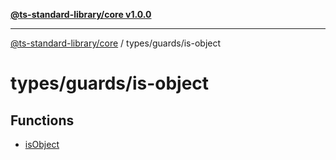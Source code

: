[**@ts-standard-library/core v1.0.0**](../../../README.md)

***

[@ts-standard-library/core](../../../modules.md) / types/guards/is-object

# types/guards/is-object

## Functions

- [isObject](functions/isObject.md)
